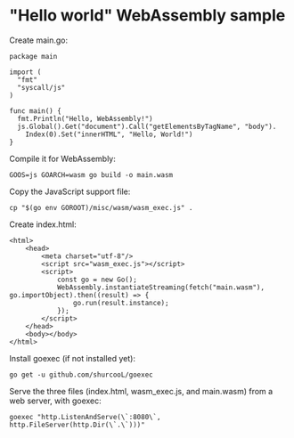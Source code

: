 
# "Hello world" WebAssembly sample

Create main.go:

    package main

    import (
      "fmt"
      "syscall/js"
    )

    func main() {
      fmt.Println("Hello, WebAssembly!")
      js.Global().Get("document").Call("getElementsByTagName", "body").
        Index(0).Set("innerHTML", "Hello, World!")
    }

Compile it for WebAssembly:

    GOOS=js GOARCH=wasm go build -o main.wasm

Copy the JavaScript support file:

    cp "$(go env GOROOT)/misc/wasm/wasm_exec.js" .

Create index.html:

    <html>
        <head>
            <meta charset="utf-8"/>
            <script src="wasm_exec.js"></script>
            <script>
                const go = new Go();
                WebAssembly.instantiateStreaming(fetch("main.wasm"), go.importObject).then((result) => {
                    go.run(result.instance);
                });
            </script>
        </head>
        <body></body>
    </html>

Install goexec (if not installed yet):

    go get -u github.com/shurcooL/goexec

Serve the three files (index.html, wasm_exec.js, and main.wasm) from a web server, with goexec:

    goexec "http.ListenAndServe(\`:8080\`, http.FileServer(http.Dir(\`.\`)))"
